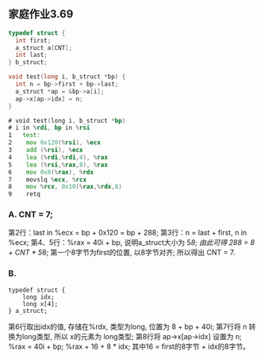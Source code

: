 ## 家庭作业3.69

```C
typedef struct {
  int first;
  a_struct a[CNT];
  int last;
} b_struct;

void test(long i, b_struct *bp) {
  int n = bp->first + bp->last;
  a_struct *ap = &bp->a[i];
  ap->x[ap->idx] = n;
}
```
```asm
# void test(long i, b_struct *bp)
# i in %rdi, bp in %rsi
1   test:
2    mov 0x120(%rsi), %ecx
3    add (%rsi), %ecx
4    lea (%rdi,%rdi,4), %rax
5    lea (%rsi,%rax,8), %rax
6    mov 0x8(%rax), %rdx
7    movslq %ecx, %rcx
8    mov %rcx, 0x10(%rax,%rdx,8)
9    retq
```

### A. CNT = 7;

第2行：last in %ecx = bp + 0x120 = bp + 288;
第3行：n = last + first, n in %ecx;
第4、5行：%rax = 40i + bp, 说明a_struct大小为 5*8;
由此可得 288 = 8 + CNT * 5*8; 第一个8字节为first的位置, 以8字节对齐;
所以得出 CNT = 7.
    
### B.
``` 
typedef struct {
    long idx;
    long x[4];
} a_struct;
```

第6行取出idx的值, 存储在%rdx, 类型为long, 位置为 8 + bp + 40i;
第7行将 n 转换为long类型, 所以 x的元素为 long类型;
第8行将 ap->x[ap->idx] 设置为 n;
%rax = 40i + bp;
%rax + 16 + 8 * idx; 其中16 = first的8字节 + idx的8字节。
